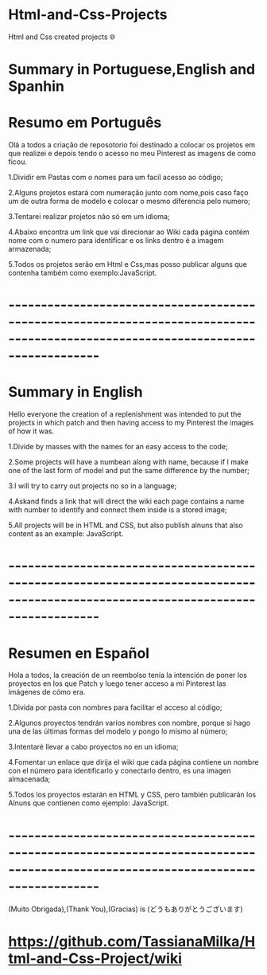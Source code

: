 # Html-and-Css-Projects
Html and Css created projects 🌐

# Summary in Portuguese,English and Spanhin

# Resumo em Português

Olá a todos a criação de reposotorio foi destinado a colocar os projetos em que realizei e depois tendo o acesso no meu Pinterest as imagens de como ficou.

1.Dividir em Pastas com o nomes para um facíl acesso ao código;

2.Alguns projetos estará com numeração junto com nome,pois caso faço um de outra forma de modelo e colocar o mesmo diferencia pelo numero;

3.Tentarei realizar projetos não só em um idioma;

4.Abaixo encontra um link que vai direcionar ao Wiki cada página contém nome com o numero para identificar e os links dentro é a imagem armazenada;

5.Todos os projetos serão em Html e Css,mas posso publicar alguns que contenha também como exemplo:JavaScript.

# --------------------------------------------------------------------------------------------------------------------------------

# Summary in English

Hello everyone the creation of a replenishment was intended to put the projects in which patch and then having access to my Pinterest the images of how it was.

1.Divide by masses with the names for an easy access to the code;

2.Some projects will have a numbean along with name, because if I make one of the last form of model and put the same difference by the number;

3.I will try to carry out projects no so in a language;

4.Askand finds a link that will direct the wiki each page contains a name with number to identify and connect them inside is a stored image;

5.All projects will be in HTML and CSS, but also publish alnuns that also content as an example: JavaScript.

# --------------------------------------------------------------------------------------------------------------------------------

# Resumen en Español

Hola a todos, la creación de un reembolso tenía la intención de poner los proyectos en los que Patch y luego tener acceso a mi Pinterest las imágenes de cómo era.

1.Divida por pasta con nombres para facilitar el acceso al código;

2.Algunos proyectos tendrán varios nombres con nombre, porque si hago una de las últimas formas del modelo y pongo lo mismo al número;

3.Intentaré llevar a cabo proyectos no en un idioma;

4.Fomentar un enlace que dirija el wiki que cada página contiene un nombre con el número para identificarlo y conectarlo dentro, es una imagen almacenada;

5.Todos los proyectos estarán en HTML y CSS, pero también publicarán los Alnuns que contienen como ejemplo: JavaScript.

# --------------------------------------------------------------------------------------------------------------------------------
(Muito Obrigada),(Thank You),(Gracias) is (どうもありがとうございます)

# https://github.com/TassianaMilka/Html-and-Css-Project/wiki
